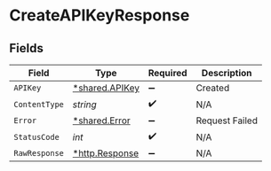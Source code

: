 # CreateAPIKeyResponse


## Fields

| Field                                                  | Type                                                   | Required                                               | Description                                            |
| ------------------------------------------------------ | ------------------------------------------------------ | ------------------------------------------------------ | ------------------------------------------------------ |
| `APIKey`                                               | [*shared.APIKey](../../models/shared/apikey.md)        | :heavy_minus_sign:                                     | Created                                                |
| `ContentType`                                          | *string*                                               | :heavy_check_mark:                                     | N/A                                                    |
| `Error`                                                | [*shared.Error](../../models/shared/error.md)          | :heavy_minus_sign:                                     | Request Failed                                         |
| `StatusCode`                                           | *int*                                                  | :heavy_check_mark:                                     | N/A                                                    |
| `RawResponse`                                          | [*http.Response](https://pkg.go.dev/net/http#Response) | :heavy_minus_sign:                                     | N/A                                                    |